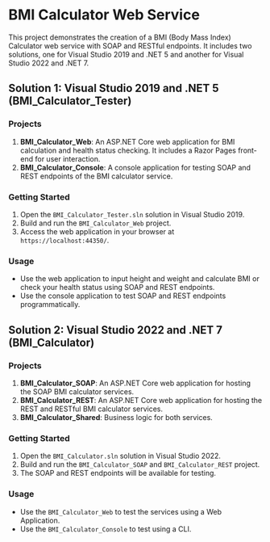 # BMI Calculator Web Service

This project demonstrates the creation of a BMI (Body Mass Index) Calculator web service with SOAP and RESTful endpoints. It includes two solutions, one for Visual Studio 2019 and .NET 5 and another for Visual Studio 2022 and .NET 7.

## Solution 1: Visual Studio 2019 and .NET 5 (BMI_Calculator_Tester)

### Projects

1. **BMI_Calculator_Web**: An ASP.NET Core web application for BMI calculation and health status checking. It includes a Razor Pages front-end for user interaction.
2. **BMI_Calculator_Console**: A console application for testing SOAP and REST endpoints of the BMI calculator service.

### Getting Started

1. Open the `BMI_Calculator_Tester.sln` solution in Visual Studio 2019.
2. Build and run the `BMI_Calculator_Web` project.
3. Access the web application in your browser at `https://localhost:44350/`.

### Usage

- Use the web application to input height and weight and calculate BMI or check your health status using SOAP and REST endpoints.
- Use the console application to test SOAP and REST endpoints programmatically.

## Solution 2: Visual Studio 2022 and .NET 7 (BMI_Calculator)

### Projects

1. **BMI_Calculator_SOAP**: An ASP.NET Core web application for hosting the SOAP BMI calculator services.
2. **BMI_Calculator_REST**: An ASP.NET Core web application for hosting the REST and RESTful BMI calculator services.
3. **BMI_Calculator_Shared**: Business logic for both services.

### Getting Started

1. Open the `BMI_Calculator.sln` solution in Visual Studio 2022.
2. Build and run the `BMI_Calculator_SOAP` and `BMI_Calculator_REST` project.
3. The SOAP and REST endpoints will be available for testing.

### Usage

- Use the `BMI_Calculator_Web` to test the services using a Web Application.
- Use the `BMI_Calculator_Console` to test using a CLI.
